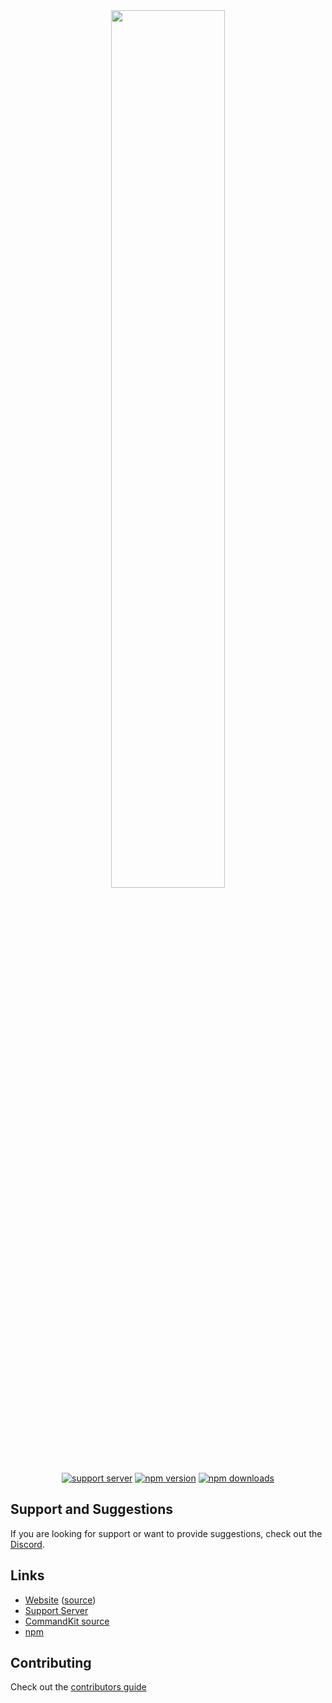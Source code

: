 <div align="center">
    <img src="https://raw.githubusercontent.com/underctrl-io/commandkit/main/apps/docs/public/ckit_logo.svg" width="60%" />
    <br />
    <a href="https://ctrl.lol/discord"><img src="https://img.shields.io/discord/1055188344188973066?color=5865F2&logo=discord&logoColor=white" alt="support server" /></a>
    <a href="https://www.npmjs.com/package/commandkit"><img src="https://img.shields.io/npm/v/commandkit?maxAge=3600" alt="npm version" /></a>
    <a href="https://www.npmjs.com/package/commandkit"><img src="https://img.shields.io/npm/dt/commandkit?maxAge=3600" alt="npm downloads" /></a>
</div>

## Support and Suggestions

If you are looking for support or want to provide suggestions, check out the [Discord](https://ctrl.lol/discord).

## Links

- [Website](https://commandkit.js.org) ([source](https://github.com/underctrl-io/commandkit/tree/main/apps/docs))
- [Support Server](https://ctrl.lol/discord)
- [CommandKit source](https://github.com/underctrl-io/commandkit/tree/main/packages/commandkit)
- [npm](https://www.npmjs.com/package/commandkit)

## Contributing

Check out the [contributors guide](https://github.com/underctrl-io/commandkit/blob/main/CONTRIBUTING.md)

